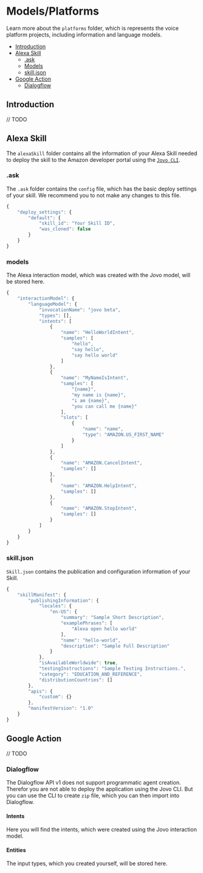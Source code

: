 # Models/Platforms

Learn more about the `platforms` folder, which is represents the voice platform projects, including information and language models.

* [Introduction](#introduction)
* [Alexa Skill](#alexa-skill)
    * [.ask](#.ask)
    * [Models](#models)
    * [skill.json](#skilljson)
* [Google Action](#google-action)
    * [Dialogflow](#dialogflow)


## Introduction

// TODO

## Alexa Skill

The `alexaSkill` folder contains all the information of your Alexa Skill needed to deploy the skill to the Amazon developer portal using the [`Jovo CLI`](https://github.com/jovotech/jovo-cli).

### .ask
The `.ask` folder contains the `config` file, which has the basic deploy settings of your skill. We recommend you to not make any changes to this file.
```javascript
{
	"deploy_settings": {
		"default": {
			"skill_id": "Your Skill ID",
			"was_cloned": false
		}
	}
}
```

### models
The Alexa interaction model, which was created with the Jovo model, will be stored here. 
```javascript
{
	"interactionModel": {
		"languageModel": {
			"invocationName": "jovo beta",
			"types": [],
			"intents": [
				{
					"name": "HelloWorldIntent",
					"samples": [
						"hello",
						"say hello",
						"say hello world"
					]
				},
				{
					"name": "MyNameIsIntent",
					"samples": [
						"{name}",
						"my name is {name}",
						"i am {name}",
						"you can call me {name}"
					],
					"slots": [
						{
							"name": "name",
							"type": "AMAZON.US_FIRST_NAME"
						}
					]
				},
				{
					"name": "AMAZON.CancelIntent",
					"samples": []
				},
				{
					"name": "AMAZON.HelpIntent",
					"samples": []
				},
				{
					"name": "AMAZON.StopIntent",
					"samples": []
				}
			]
		}
	}
}
```

### skill.json
`Skill.json` contains the publication and configuration information of your Skill. 
```javascript
{
	"skillManifest": {
		"publishingInformation": {
			"locales": {
				"en-US": {
					"summary": "Sample Short Description",
					"examplePhrases": [
						"Alexa open hello world"
					],
					"name": "hello-world",
					"description": "Sample Full Description"
				}
			},
			"isAvailableWorldwide": true,
			"testingInstructions": "Sample Testing Instructions.",
			"category": "EDUCATION_AND_REFERENCE",
			"distributionCountries": []
		},
		"apis": {
			"custom": {}
		},
		"manifestVersion": "1.0"
	}
}
```

## Google Action

// TODO

### Dialogflow
The Dialogflow API v1 does not support programmatic agent creation. Therefor you are not able to deploy the application using the Jovo CLI.  But you can use the CLI to create `zip` file, which you can then import into Dialogflow.

#### Intents
Here you will find the intents, which were created using the Jovo interaction model. 

#### Entities
The input types, which you created yourself, will be stored here. 